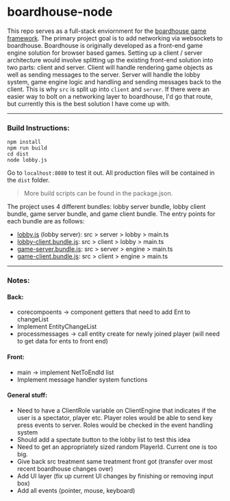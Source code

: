 # boardhouse-node
This repo serves as a full-stack enviornment for the [boardhouse game framework](https://github.com/jjwall/BoardhouseTS). The primary project goal is to add networking via websockets to boardhouse. Boardhouse is originally developed as a front-end game engine solution for browser based games. Setting up a client / server architecture would involve splitting up the existing front-end solution into two parts: client and server. Client will handle rendering game objects as well as sending messages to the server. Server will handle the lobby system, game engine logic and handling and sending messages back to the client. This is why ``src`` is split up into ``client`` and ``server``.  If there were an easier way to bolt on a networking layer to boardhouse, I'd go that route, but currently this is the best solution I have come up with.

___

### Build Instructions:
```
npm install
npm run build
cd dist
node lobby.js
```

Go to ``localhost:8080`` to test it out. All production files will be contained in the ``dist`` folder.

> More build scripts can be found in the package.json. 

The project uses 4 different bundles: lobby server bundle, lobby client bundle, game server bundle, and game client bundle. The entry points for each bundle are as follows:
* <u>lobby.js</u> (lobby server): src > server > lobby > main.ts
* <u>lobby-client.bundle.js</u>: src > client > lobby > main.ts
* <u>game-server.bundle.js</u>: src > server > engine > main.ts
* <u>game-client.bundle.js</u>: src > client > engine > main.ts
___

### Notes:

#### Back:
* corecompoents -> component getters that need to add Ent to changeList
* Implement EntityChangeList
* processmessages -> call entity create for newly joined player (will need to get data for ents to front end)

#### Front:
* main -> implement NetToEndId list
* Implement message handler system functions

#### General stuff:
* Need to have a ClientRole variable on ClientEngine that indicates if the user is a spectator, player etc. Player roles would be able to send key press events to server.
Roles would be checked in the event handling system
* Should add a spectate button to the lobby list to test this idea
* Need to get an appropriately sized random PlayerId. Current one is too big.
* Give back src treatment same treatment front got (transfer over most recent boardhouse changes over)
* Add UI layer (fix up current UI changes by finishing or removing input box)
* Add all events (pointer, mouse, keyboard)
